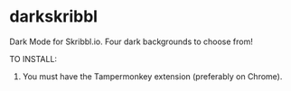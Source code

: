 # darkskribbl
Dark Mode for Skribbl.io. Four dark backgrounds to choose from!

TO INSTALL: 
1) You must have the Tampermonkey extension (preferably on Chrome).

